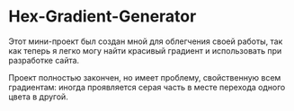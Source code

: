 # Hex-Gradient-Generator

Этот мини-проект был создан мной для облегчения своей работы, так как теперь я легко могу найти красивый градиент и использовать при разработке сайта.

Проект полностью закончен, но имеет проблему, свойственную всем градиентам: иногда проявляется серая часть в месте перехода одного цвета в другой.
